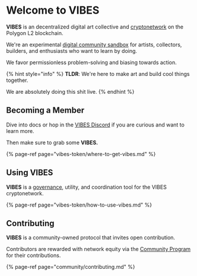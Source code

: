 # Welcome to VIBES

**VIBES** is an decentralized digital art collective and [cryptonetwork](vibes-token/vibes-token.md) on the Polygon L2 blockchain.

We're an experimental [digital community sandbox](community/governance.md) for artists, collectors,  builders, and enthusiasts who want to learn by doing. 

We favor permissionless problem-solving and biasing towards action. 

{% hint style="info" %}
**TLDR**: We're here to make art and build cool things together. 

We are absolutely doing this shit live.
{% endhint %}

## Becoming a Member

Dive into docs or hop in the [VIBES Discord](https://discord.gg/qDrsjcGR2F) if you are curious and want to learn more. 

Then make sure to grab some **VIBES.**

{% page-ref page="vibes-token/where-to-get-vibes.md" %}

## Using VIBES

**VIBES** is a [governance](community/governance.md), utility, and coordination tool for the VIBES cryptonetwork. 

{% page-ref page="vibes-token/how-to-use-vibes.md" %}

## Contributing

**VIBES** is a community-owned protocol that invites open contribution. 

Contributors are rewarded with network equity via the [Community Program](vibes-token/vibes-token.md#community-stipends-and-bounties) for their contributions.

{% page-ref page="community/contributing.md" %}



